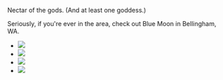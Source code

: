 Nectar of the gods. (And at least one goddess.)
  
Seriously, if you're ever in the area, check out Blue Moon in Bellingham, WA.

<ul data-clearing>
  <li><a href="/img/blog/2011/08/30676447-photo 1.JPG"><img src="/img/blog/2011/08/30676447-photo 1.JPG" data-caption=""></a></li>
  <li><a href="/img/blog/2011/08/30676448-photo 2.JPG"><img src="/img/blog/2011/08/30676448-photo 2.JPG" data-caption=""></a></li>
  <li><a href="/img/blog/2011/08/30676449-photo 3.JPG"><img src="/img/blog/2011/08/30676449-photo 3.JPG" data-caption=""></a></li>
  <li><a href="/img/blog/2011/08/30676450-photo 4.JPG"><img src="/img/blog/2011/08/30676450-photo 4.JPG" data-caption=""></a></li>
</ul>